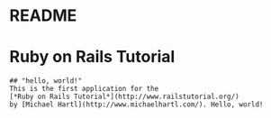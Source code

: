 # README

# Ruby on Rails Tutorial
    ## "hello, world!"
    This is the first application for the
    [*Ruby on Rails Tutorial*](http://www.railstutorial.org/)
    by [Michael Hartl](http://www.michaelhartl.com/). Hello, world!

